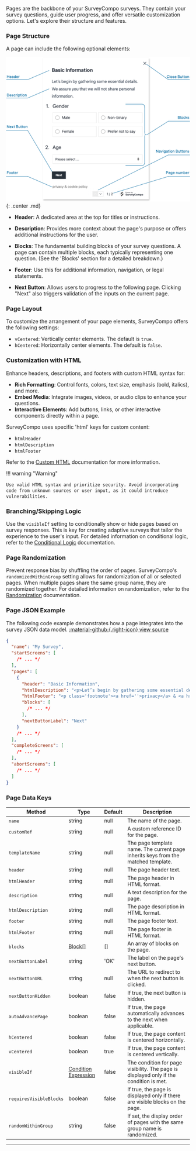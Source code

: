 Pages are the backbone of your SurveyCompo surveys. They contain your survey questions, guide user progress, and offer versatile customization options. Let's explore their structure and features.

### Page Structure

A page can include the following optional elements:

![page-anatomy](../assets/images/anatomy-page.png){: .center .md}

- **Header**: A dedicated area at the top for titles or instructions.

- **Description**: Provides more context about the page's purpose or offers additional instructions for the user.

- **Blocks**: The fundamental building blocks of your survey questions. A page can contain multiple blocks, each typically representing one question. (See the 'Blocks' section for a detailed breakdown.)

- **Footer**: Use this for additional information, navigation, or legal statements.

- **Next Button**: Allows users to progress to the following page. Clicking "Next" also triggers validation of the inputs on the current page.

### Page Layout

To customize the arrangement of your page elements, SurveyCompo offers the following settings:

- `vCentered`: Vertically center elements. The default is `true`.
- `hCentered`: Horizontally center elements. The default is `false`.

### Customization with HTML

Enhance headers, descriptions, and footers with custom HTML syntax for:

- **Rich Formatting**: Control fonts, colors, text size, emphasis (bold, italics), and more.
- **Embed Media**: Integrate images, videos, or audio clips to enhance your questions.
- **Interactive Elements**: Add buttons, links, or other interactive components directly within a page.

SurveyCompo uses specific 'html' keys for custom content:

- `htmlHeader`
- `htmlDescription`
- `htmlFooter`

Refer to the [Custom HTML](/customization/custom-html/) documentation for more information.

!!! warning "Warning"

    Use valid HTML syntax and prioritize security. Avoid incorporating code from unknown sources or user input, as it could introduce vulnerabilities.

### Branching/Skipping Logic

Use the `visibleIf` setting to conditionally show or hide pages based on survey responses. This is key for creating adaptive surveys that tailor the experience to the user's input. For detailed information on conditional logic, refer to the [Conditional Logic](/advanced/conditional-logic) documentation.

### Page Randomization

Prevent response bias by shuffling the order of pages. SurveyCompo's `randomizedWithinGroup` setting allows for randomization of all or selected pages. When multiple pages share the same group name, they are randomized together. For detailed information on randomization, refer to the [Randomization](/advanced/randomization) documentation.

### Page JSON Example

The following code example demonstrates how a page integrates into the survey JSON data model. [:material-github:{.right-icon} view source](https://github.com/SurveyCompo/examples/blob/main/examples/anatomy/source.json)

```json linenums="1" hl_lines="7-15"
{
  "name": "My Survey",
  "startScreens": [
    /* ... */
  ],
  "pages": [
    {
      "header": "Basic Information",
      "htmlDescription": "<p>Let’s begin by gathering some essential details. <br />We assure you that we will not share personal information.</p>",
      "htmlFooter": "<p class='footnote'><a href=''>privacy</a> & <a href=''>cookie policy<a></p>",
      "blocks": [
        /* ... */
      ],
      "nextButtonLabel": "Next"
    }
    /* ... */
  ],
  "completeScreens": [
    /* ... */
  ],
  "abortScreens": [
    /* ... */
  ]
}
```

### Page Data Keys

| Method                  | Type                                                                             | Default | Description                                                                            |
| ----------------------- | -------------------------------------------------------------------------------- | ------- | -------------------------------------------------------------------------------------- |
| `name`                  | string                                                                           | null    | The name of the page.                                                                  |
| `customRef`             | string                                                                           | null    | A custom reference ID for the page.                                                    |
| `templateName`          | string                                                                           | null    | The page template name. The current page inherits keys from the matched template.      |
| `header`                | string                                                                           | null    | The page header text.                                                                  |
| `htmlHeader`            | string                                                                           | null    | The page header in HTML format.                                                        |
| `description`           | string                                                                           | null    | A text description for the page.                                                       |
| `htmlDescription`       | string                                                                           | null    | The page description in HTML format.                                                   |
| `footer`                | string                                                                           | null    | The page footer text.                                                                  |
| `htmlFooter`            | string                                                                           | null    | The page footer in HTML format.                                                        |
| `blocks`                | [Block[]](/data-models/block/#block-data-keys)                                   | []      | An array of blocks on the page.                                                        |
| `nextButtonLabel`       | string                                                                           | 'OK'    | The label on the page's next button.                                                   |
| `nextButtonURL`         | string                                                                           | null    | The URL to redirect to when the next button is clicked.                                |
| `nextButtonHidden`      | boolean                                                                          | false   | If true, the next button is hidden.                                                    |
| `autoAdvancePage`       | boolean                                                                          | false   | If true, the page automatically advances to the next when applicable.                  |
| `hCentered`             | boolean                                                                          | false   | If true, the page content is centered horizontally.                                    |
| `vCentered`             | boolean                                                                          | true    | If true, the page content is centered vertically.                                      |
| `visibleIf`             | [Condition Expression](/advanced/conditional-logic/#simple-condition-expression) | false   | The condition for page visibility. The page is displayed only if the condition is met. |
| `requiresVisibleBlocks` | boolean                                                                          | false   | If true, the page is displayed only if there are visible blocks on the page.           |
| `randomWithinGroup`     | string                                                                           | false   | If set, the display order of pages with the same group name is randomized.             |

---
